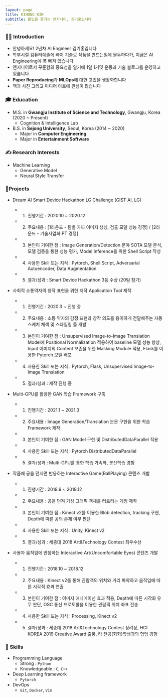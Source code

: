 ```yaml
---
layout: page
title: KIHONG KIM
subtitle: 몰입을 즐기는 엔지니어, 김기홍입니다
---
```


### 🙋‍♂️ Introduction
- 안녕하세요! 2년차 AI Engineer 김기홍입니다  
- 학부시절 컴퓨터예술에 빠져 기술로 작품을 만드는일에 몰두하다가, 지금은 AI Engineering에 푹 빠져 있습니다  
- 엔지니어로서 꾸준함의 중요성을 알기에 1일 1커밋 운동과 기술 블로그를 운영하고 있습니다  
- **Paper Reproducing**과 **MLOps**에 대한 고민을 생활화합니다  
- 책과 사진 그리고 미디어 아트에 관심이 많습니다  


### 🎓 Education  
- M.S. in **Gwangju Institute of Science and Technology**, Gwangju, Korea (2020 ~ Present)
  - Cognition & Intelligence Lab
- B.S. in **Sejong University**, Seoul, Korea (2014 ~ 2020)
  - Major in **Computer Engineering**
  - Major in **Entertainment Software**


### ✍ Research Interests  
- Machine Learning
  - Generative Model
  - Neural Style Transfer


### 📌Projects
- Dream AI Smart Device Hackathon LG Challenge (GIST AI, LG)  
  - 1) 진행기간 : 2020.10 ~ 2020.12  
  - 2) 주요내용 : [1라운드 - 팀별 가짜 이미지 생성, 검출 모델 성능 경쟁] / [2라운드 - 기술사업화 PT 경쟁]  
  - 3) 본인이 기여한 점 : Image Generation/Detection 분야 SOTA 모델 분석, 모델 검증을 통한 성능 평가, Model Inference를 위한 Shell Script 작성  
  - 4) 사용한 Skill 또는 지식 : Pytorch, Shell Script, Adversarial Autoencoder, Data Augmentation  
  - 5) 결과/성과 : Smart Device Hackathon 3등 수상 (20팀 참가)  

- 사회적 소통약자의 창작 표현을 위한 저작 Application Tool 제작  
  - 1) 진행기간 : 2020.3 ~ 진행 중  
  - 2) 주요내용 : 소통 약자의 감정 표현과 창작 의도를 용이하게 전달해주는 자동 스케치 채색 및 스타일링 툴 개발  
  - 3) 본인이 기여한 점 : Unsupervised Image-to-Image Translation Model에 Positional Normalization 적용하여 baseline 모델 성능 향상, Input 이미지의 Content 보존을 위한 Masking Module 적용, Flask를 이용한 Pytorch 모델 배포  
  - 4) 사용한 Skill 또는 지식 : Pytorch, Flask, Unsupervised Image-to-Image Translation  
  - 5) 결과/성과 : 제작 진행 중  

- Multi-GPU를 활용한 GAN 학습 Framework 구축  
  - 1) 진행기간 : 2021.1 ~ 2021.3  
  - 2) 주요내용 : Image Generation/Translation 논문 구현을 위한 학습 Framework 제작  
  - 3) 본인이 기여한 점 : GAN Model 구현 및 DistributedDataParallel 적용  
  - 4) 사용한 Skill 또는 지식 : Pytorch DistributedDataParallel  
  - 5) 결과/성과 :  Multi-GPU를 통한 학습 가속화, 분산학습 경험  

- 작품에 공을 던지면 반응하는 Interactive Game(BallPlaying) 콘텐츠 개발  
  - 1) 진행기간 : 2018.9 ~ 2018.12  
  - 2) 주요내용 : 공을 던져 가상 그래픽 객체를 터트리는 게임 제작  
  - 3) 본인이 기여한 점 : Kinect v2를 이용한 Blob detection, tracking 구현, Depth에 따른 공의 존재 여부 판단  
  - 4) 사용한 Skill 또는 지식 : Unity, Kinect v2  
  - 5) 결과/성과 : 세종대 2018 Art&Technology Contest 최우수상  

- 사용자 움직임에 반응하는 Interactive Art(Uncomfortable Eyes) 콘텐츠 개발  
  - 1) 진행기간 : 2018.10 ~ 2018.12  
  - 2) 주요내용 : Kinect v2를 통해 관람객의 위치와 거리 파악하고 움직임에 따른 시각적 효과 연출  
  - 3) 본인이 기여한 점 : 이미지 애니메이션 효과 적용, Depth에 따른 시각화 유무 판단, OSC 통신 프로토콜을 이용한 관람객 위치 좌표 전송  
  - 4) 사용한 Skill 또는 지식 : Processing, Kinect v2  
  - 5) 결과/성과 : 세종대 2018 Art&Technology Contest 장려상, HCI KOREA 2019 Creative Award 출품, 타 전공(회화)학생과의 협업 경험  

### 📄 Skills
- Programming Language
  - Strong : `Python`
  - Knowledgeable : `C`, `C++`
- Deep Learning framework
  - `Pytorch`
- DevOps
  - `Git`, `Docker`, `Vim`
